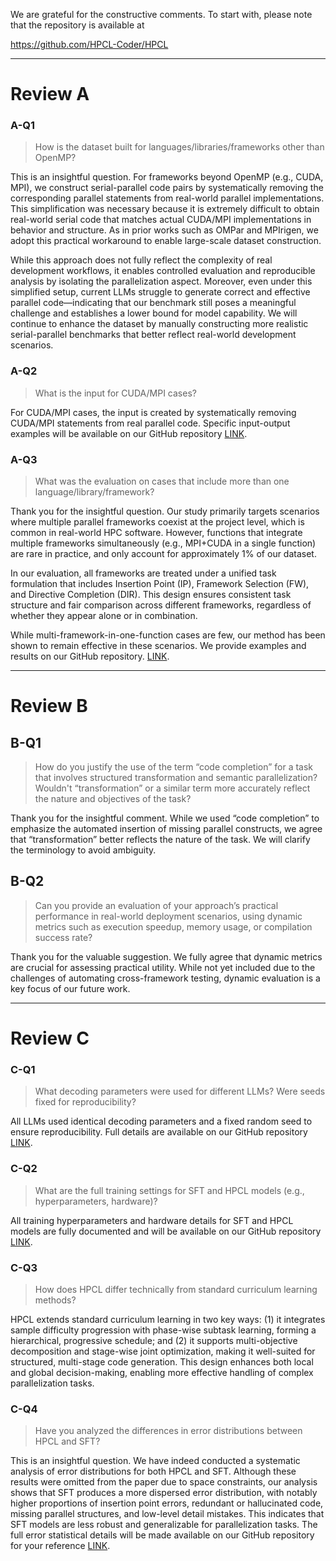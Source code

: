 We are grateful for the constructive comments. To start with, please note that the repository is available at 

https://github.com/HPCL-Coder/HPCL

------------------------------

# Review A

### A-Q1

>How is the dataset built for languages/libraries/frameworks other than OpenMP?

This is an insightful question. For frameworks beyond OpenMP (e.g., CUDA, MPI), we construct serial-parallel code pairs by systematically removing the corresponding parallel statements from real-world parallel implementations. This simplification was necessary because it is extremely difficult to obtain real-world serial code that matches actual CUDA/MPI implementations in behavior and structure. As in prior works such as OMPar and MPIrigen, we adopt this practical workaround to enable large-scale dataset construction.

While this approach does not fully reflect the complexity of real development workflows, it enables controlled evaluation and reproducible analysis by isolating the parallelization aspect. Moreover, even under this simplified setup, current LLMs struggle to generate correct and effective parallel code—indicating that our benchmark still poses a meaningful challenge and establishes a lower bound for model capability. We will continue to enhance the dataset by manually constructing more realistic serial-parallel benchmarks that better reflect real-world development scenarios.


### A-Q2

>What is the input for CUDA/MPI cases?

For CUDA/MPI cases, the input is created by systematically removing CUDA/MPI statements from real parallel code. Specific input-output examples will be available on our GitHub repository [LINK](https://github.com/HPCL-Coder/HPCL/input_example.md).

### A-Q3

> What was the evaluation on cases that include more than one language/library/framework?  

Thank you for the insightful question. Our study primarily targets scenarios where multiple parallel frameworks coexist at the project level, which is common in real-world HPC software. However, functions that integrate multiple frameworks simultaneously (e.g., MPI+CUDA in a single function) are rare in practice, and only account for approximately 1% of our dataset.

In our evaluation, all frameworks are treated under a unified task formulation that includes Insertion Point (IP), Framework Selection (FW), and Directive Completion (DIR). This design ensures consistent task structure and fair comparison across different frameworks, regardless of whether they appear alone or in combination.

While multi-framework-in-one-function cases are few, our method has been shown to remain effective in these scenarios. We provide examples and results on our GitHub repository.  [LINK](https://github.com/HPCL-Coder/HPCL/blob/main/README.md#-single-framework-vs-multi-framework-evaluation).


 
------------------------------


# Review B

## B-Q1 

>How do you justify the use of the term “code completion” for a task that involves structured transformation and semantic parallelization? Wouldn't “transformation” or a similar term more accurately reflect the nature and objectives of the task?


Thank you for the insightful comment. While we used “code completion” to emphasize the automated insertion of missing parallel constructs, we agree that “transformation” better reflects the nature of the task. We will clarify the terminology to avoid ambiguity.



## B-Q2 

>Can you provide an evaluation of your approach’s practical performance in real-world deployment scenarios, using dynamic metrics such as execution speedup, memory usage, or compilation success rate?
 
Thank you for the valuable suggestion. We fully agree that dynamic metrics are crucial for assessing practical utility. While not yet included due to the challenges of automating cross-framework testing, dynamic evaluation is a key focus of our future work.


----------------------------------------------

# Review C


### C-Q1

>What decoding parameters were used for different LLMs? Were seeds fixed for reproducibility?

All LLMs used identical decoding parameters and a fixed random seed to ensure reproducibility. Full details are available on our GitHub repository [LINK](https://github.com/HPCL-Coder/HPCL/model_parameters.md).

### C-Q2

>What are the full training settings for SFT and HPCL models (e.g., hyperparameters, hardware)?


All training hyperparameters and hardware details for SFT and HPCL models are fully documented and will be available on our GitHub repository [LINK](https://github.com/HPCL-Coder/HPCL/model_parameters.md).

### C-Q3

>How does HPCL differ technically from standard curriculum learning methods?

HPCL extends standard curriculum learning in two key ways: (1) it integrates sample difficulty progression with phase-wise subtask learning, forming a hierarchical, progressive schedule; and (2) it supports multi-objective decomposition and stage-wise joint optimization, making it well-suited for structured, multi-stage code generation. This design enhances both local and global decision-making, enabling more effective handling of complex parallelization tasks.


### C-Q4

>Have you analyzed the differences in error distributions between HPCL and SFT?

This is an insightful question. We have indeed conducted a systematic analysis of error distributions for both HPCL and SFT. Although these results were omitted from the paper due to space constraints, our analysis shows that SFT produces a more dispersed error distribution, with notably higher proportions of insertion point errors, redundant or hallucinated code, missing parallel structures, and low-level detail mistakes. This indicates that SFT models are less robust and generalizable for parallelization tasks. The full error statistical details will be made available on our GitHub repository for your reference [LINK](https://github.com/HPCL-Coder/HPCL/SFT_error.md).

